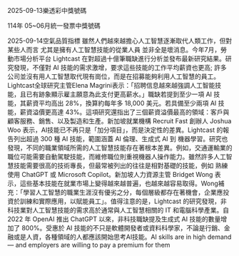 
2025-09-13樂透彩中獎號碼

                                
114年 05~06月統一發票中獎號碼
                             
2025-09-14空氣品質指標
                              雖然人們越來越擔心人工智慧逐漸取代人類工作，但對某些人而言 尤其是擁有人工智慧技能的從業人員 並非全是壞消息。今年7月，勞動市場分析平台 Lightcast 在對超過十億筆職缺進行分析並發布最新研究結果。研究發現，不僅對 AI 技能的需求激增，要求這些技能的工作平均薪資也更高; 許多公司並沒有用人工智慧取代現有崗位，而是在招募能夠利用人工智慧的員工。Lightcast全球研究主管Elena Magrini表示：「招聘信息越來越強調人工智能技能，且已有跡象顯示雇主願意為此支付更高薪水。」職缺若提到至少一項 AI 技能，其薪資平均高出 28%，換算約每年多 18,000 美元。若具備至少兩項 AI 技能，薪資溢價更高達 43%。這項研究還指出了三個薪資溢價最高的領域：客戶與顧客服務、銷售、以及製造和生產。新加坡就業機構 Recruit Fast 創辦人 Joshua Woo 表示，AI技能已不再只是「加分項目」，而是決定性的差異。Lightcast 的報告列出超過 300 種 AI 技能，範圍涵蓋 AI 倫理、生成式 AI 到 機器學習。研究也發現，不同的職業領域所需的人工智慧技能存在著根本差異。例如，交通運輸業的職位可能需要自動駕駛技能，而維修職位則重視機器人操作能力。雖然許多人工智慧技能需要很高的技術專長，但最常被列出的往往是相對基礎的技能，例如 熟練使用 ChatGPT 或 Microsoft Copilot。新加坡人力資源主管 Bridget Wong 表示，這些基本技能在就業市場上變得越來越普遍，也越來越容易取得。Wong補充：「學習人工智慧的職業生涯沒有優劣之分，每個層級都存在著機會，企業應投資於訓練和實際應用，以賦能員工」。值得注意的是，Lightcast 的研究發現，非科技業對人工智慧技能的需求高於通常與人工智慧相關的 IT 和電腦科學產業。自 2022 年 OpenAI 推出 ChatGPT 以來，非科技職缺提及生成式 AI 技能的數量增加了 800%。受惠於 AI 技能的不只是軟體開發者或資料科學家，不論是行銷、金融或是人資，各種領域的人都應該開始思考AI技能。AI skills are in high demand — and employers are willing to pay a premium for them